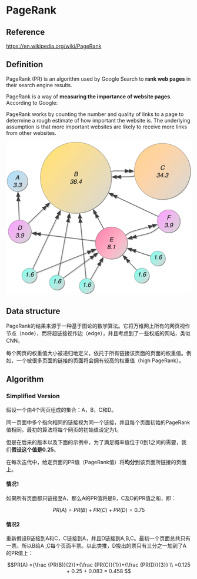 # PageRank

## Reference
https://en.wikipedia.org/wiki/PageRank

## Definition
PageRank (PR) is an algorithm used by Google Search to **rank web pages** in their search engine results.

PageRank is a way of **measuring the importance of website pages**. According to Google:

PageRank works by counting the number and quality of links to a page to determine a rough estimate of how important the website is. The underlying assumption is that more important websites are likely to receive more links from other websites.

![alt text](./images/PageRanks-Example.jpg)

## Data structure
PageRank的结果来源于一种基于图论的数学算法。它将万维网上所有的网页视作节点（node），而将超链接视作边（edge），并且考虑到了一些权威的网站，类似CNN。

每个网页的权重值大小被递归地定义，依托于所有链接该页面的页面的权重值。例如，一个被很多页面的链接的页面将会拥有较高的权重值（high PageRank）。

## Algorithm

### Simplified Version
假设一个由4个网页组成的集合：A，B，C和D。

同一页面中多个指向相同的链接视为同一个链接，并且每个页面初始的PageRank值相同，最初的算法将每个网页的初始值设定为1。

但是在后来的版本以及下面的示例中，为了满足概率值位于0到1之间的需要，我们**假设这个值是0.25**。

在每次迭代中，给定页面的PR值（PageRank值）将**均分**到该页面所链接的页面上。

#### 情况1
如果所有页面都只链接至A，那么A的PR值将是B，C及D的PR值之和，即：

$$ PR(A)=PR(B)+PR(C)+PR(D) = 0.75 $$

#### 情况2
重新假设B链接到A和C，C链接到A，并且D链接到A,B,C。最初一个页面总共只有一票。所以B给A ,C每个页面半票。以此类推，D投出的票只有三分之一加到了A的PR值上：

$$PR(A)
={\frac {PR(B)}{2}}+{\frac {PR(C)}{1}}+{\frac {PR(D)}{3}} \\
=0.125 + 0.25 + 0.083 = 0.458
$$


